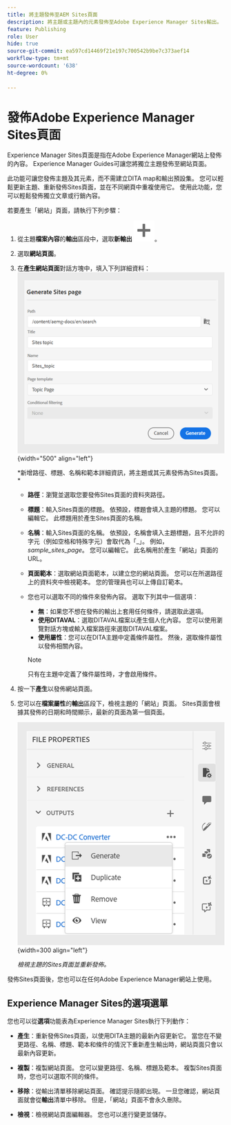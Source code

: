 ```yaml
---
title: 將主題發佈至AEM Sites頁面
description: 將主題或主題內的元素發佈至Adobe Experience Manager Sites輸出。  瞭解如何檢視主題的Experience Manager Sites頁面並重新發佈。
feature: Publishing
role: User
hide: true
source-git-commit: ea597cd14469f21e197c700542b9be7c373aef14
workflow-type: tm+mt
source-wordcount: '638'
ht-degree: 0%

---
```


# 發佈Adobe Experience Manager Sites頁面


Experience Manager Sites頁面是指在Adobe Experience Manager網站上發佈的內容。 Experience Manager Guides可讓您將獨立主題發佈至網站頁面。

此功能可讓您發佈主題及其元素，而不需建立DITA map和輸出預設集。 您可以輕鬆更新主題、重新發佈Sites頁面，並在不同網頁中重複使用它。 使用此功能，您可以輕鬆發佈獨立文章或行銷內容。





若要產生「網站」頁面，請執行下列步驟：




1. 從主題&#x200B;**檔案內容**&#x200B;的&#x200B;**輸出**&#x200B;區段中，選取&#x200B;**新輸出** ![新輸出圖示](./images/Add_icon.svg)。
1. 選取&#x200B;**網站頁面**。


1. 在&#x200B;**產生網站頁面**&#x200B;對話方塊中，填入下列詳細資料：
   ![在[產生網站]頁面中新增路徑與範本詳細資料](images/aem-sites-page-generate.png){width="500" align="left"}

   *新增路徑、標題、名稱和範本詳細資訊，將主題或其元素發佈為Sites頁面。 *

   * **路徑**：瀏覽並選取您要發佈Sites頁面的資料夾路徑。
   * **標題**：輸入Sites頁面的標題。 依預設，標題會填入主題的標題。 您可以編輯它。 此標題用於產生Sites頁面的名稱。
   * **名稱**：輸入Sites頁面的名稱。 依預設，名稱會填入主題標題，且不允許的字元（例如空格和特殊字元）會取代為「_」。 例如，*sample_sites_page*。 您可以編輯它。 此名稱用於產生「網站」頁面的URL。
   * **頁面範本**：選取網站頁面範本，以建立您的網站頁面。 您可以在所選路徑上的資料夾中檢視範本。 您的管理員也可以上傳自訂範本。


   * 您也可以選取不同的條件來發佈內容。  選取下列其中一個選項：


      * **無**：如果您不想在發佈的輸出上套用任何條件，請選取此選項。
      * **使用DITAVAL**：選取DITAVAL檔案以產生個人化內容。 您可以使用瀏覽對話方塊或輸入檔案路徑來選取DITAVAL檔案。
      * **使用屬性**：您可以在DITA主題中定義條件屬性。 然後，選取條件屬性以發佈相關內容。

     >[!NOTE]
     > 
     >只有在主題中定義了條件屬性時，才會啟用條件。



1. 按一下&#x200B;**產生**&#x200B;以發佈網站頁面。
1. 您可以在&#x200B;**檔案屬性**&#x200B;的&#x200B;**輸出**&#x200B;區段下，檢視主題的「網站」頁面。 Sites頁面會根據其發佈的日期和時間顯示，最新的頁面為第一個頁面。

   ![檢視主題的網站頁面](images/aem-sites-outputs.png){width=300 align=&quot;left&quot;}

   *檢視主題的Sites頁面並重新發佈。*




發佈Sites頁面後，您也可以在任何Adobe Experience Manager網站上使用。


## Experience Manager Sites的選項選單

您也可以從&#x200B;**選項**&#x200B;功能表為Experience Manager Sites執行下列動作：

* **產生**：重新發佈Sites頁面，以使用DITA主題的最新內容更新它。 當您在不變更路徑、名稱、標題、範本和條件的情況下重新產生輸出時，網站頁面只會以最新內容更新。

* **複製**：複製網站頁面。 您可以變更路徑、名稱、標題及範本。 複製Sites頁面時，您也可以選取不同的條件。

* **移除**：從輸出清單移除網站頁面。 確認提示隨即出現。 一旦您確認，網站頁面就會從&#x200B;**輸出**&#x200B;清單中移除。 但是，「網站」頁面不會永久刪除。

* **檢視**：檢視網站頁面編輯器。 您也可以進行變更並儲存。
